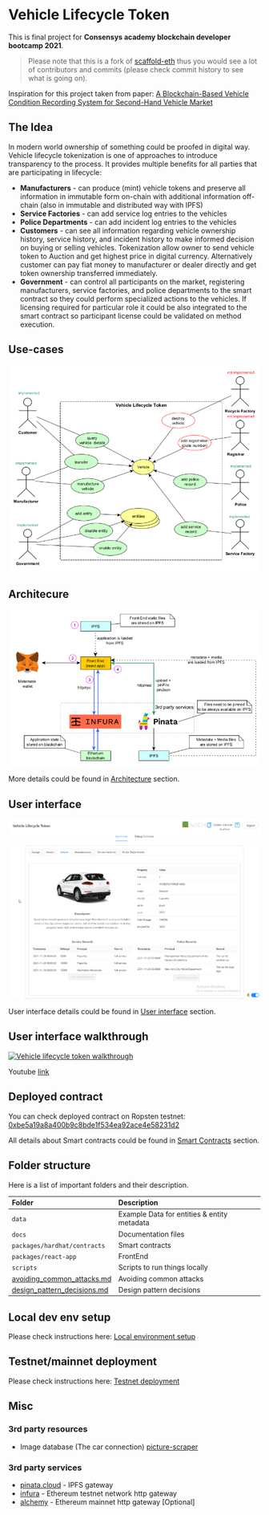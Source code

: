 # Vehicle Lifecycle Token

This is final project for **Consensys academy blockchain developer bootcamp 2021**.

> Please note that this is a fork of [scaffold-eth](https://github.com/scaffold-eth/scaffold-eth) thus you would see a lot of contributors and commits (please check commit history to see what is going on).

Inspiration for this project taken from paper: [A Blockchain-Based Vehicle Condition Recording System for Second-Hand Vehicle Market](https://www.hindawi.com/journals/wcmc/2021/6623251/)

## The Idea

In modern world ownership of something could be proofed in digital way.
Vehicle lifecycle tokenization is one of approaches to introduce transparency to the process.
It provides multiple benefits for all parties that are participating in lifecycle:

- **Manufacturers** - can produce (mint) vehicle tokens and preserve all information in immutable form on-chain with additional information off-chain (also in immutable and distributed way with IPFS)
- **Service Factories** - can add service log entries to the vehicles
- **Police Departments** - can add incident log entries to the vehicles
- **Customers** - can see all information regarding vehicle ownership history, service history, and incident history to make informed decision on buying or selling vehicles. Tokenization allow owner to send vehicle token to Auction and get highest price in digital currency. Alternatively customer can pay fiat money to manufacturer or dealer directly and get token ownership transferred immediately.
- **Government** - can control all participants on the market, registering manufacturers, service factories, and police departments to the smart contract so they could perform specialized actions to the vehicles. If licensing required for particular role it could be also integrated to the smart contract so participant license could be validated on method execution.

## Use-cases

![use cases](docs/images/use-cases.png)

## Architecure

![architecture](docs/images/architecure.png)

More details could be found in [Architecture](docs/architecture.md) section.

## User interface

![user interface](docs/images/ui/3_vehicle.png)

User interface details could be found in [User interface](docs/user-interface.md) section.

## User interface walkthrough

[![Vehicle lifecycle token walkthrough](https://img.youtube.com/vi/7fIWNWd17cs/0.jpg)](https://www.youtube.com/watch?v=7fIWNWd17cs)

Youtube [link](https://www.youtube.com/watch?v=7fIWNWd17cs)

## Deployed contract

You can check deployed contract on Ropsten testnet:
[0xbe5a19a8a400b9c8bde1f534ea92ace4e58231d2](https://ropsten.etherscan.io/address/0xbe5a19a8a400b9c8bde1f534ea92ace4e58231d2)

All details about Smart contracts could be found in [Smart Contracts](docs/smart-contracts.md) section.

## Folder structure

Here is a list of important folders and their description.

| Folder                       | Description                                            |
|:-----------------------------|:-------------------------------------------------------|
| `data`                       | Example Data for entities & entity metadata            |
| `docs`                       | Documentation files                                    |
| `packages/hardhat/contracts` | Smart contracts                                        |
| `packages/react-app`         | FrontEnd                                               |
| `scripts`                    | Scripts to run things locally                          |
| [avoiding_common_attacks.md](avoiding_common_attacks.md)   | Avoiding common attacks  |
| [design_pattern_decisions.md](design_pattern_decisions.md) | Design pattern decisions |

## Local dev env setup

Please check instructions here: [Local environment setup](docs/local-env-setup.md)

## Testnet/mainnet deployment

Please check instructions here: [Testnet deployment](docs/testnet-deployment.md)

## Misc

### 3rd party resources

- Image database (The car connection) [picture-scraper](https://github.com/nicolas-gervais/predicting-car-price-from-scraped-data/tree/master/picture-scraper)

### 3rd party services

- [pinata.cloud](http://pinata.cloud) - IPFS gateway
- [infura](http://infura.io) - Ethereum testnet network http gateway
- [alchemy](http://alchemy.com) - Ethereum mainnet http gateway \[Optional\]
